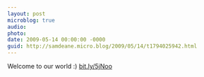 ```yaml
---
layout: post
microblog: true
audio: 
photo: 
date: 2009-05-14 00:00:00 -0000
guid: http://samdeane.micro.blog/2009/05/14/t1794025942.html
---
```

Welcome to our world :) [bit.ly/5jNoo](http://bit.ly/5jNoo)
